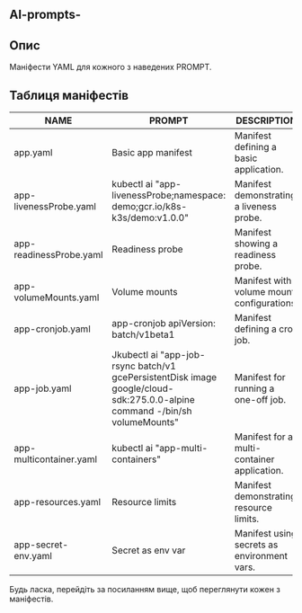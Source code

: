 ## AI-prompts-

## Опис

Маніфести YAML для кожного з наведених PROMPT.

## Таблиця маніфестів

| NAME                     | PROMPT              | DESCRIPTION                                 | EXAMPLE                                                    |
|--------------------------|---------------------|---------------------------------------------|------------------------------------------------------------|
| app.yaml                 | Basic app manifest  | Manifest defining a basic application.      | [Example](./yaml/app.yaml)                                |
| app-livenessProbe.yaml    |    kubectl ai "app-livenessProbe;namespace: demo;gcr.io/k8s-k3s/demo:v1.0.0"   | Manifest demonstrating a liveness probe.   | [Example](./yaml/app-livenessProbe.yaml)                   |
| app-readinessProbe.yaml   | Readiness probe     | Manifest showing a readiness probe.         | [Example](./yaml/app-readinessProbe.yaml)                  |
| app-volumeMounts.yaml     | Volume mounts       | Manifest with volume mount configurations.  | [Example](./yaml/app-volumeMounts.yaml)                    |
| app-cronjob.yaml          | app-cronjob apiVersion: batch/v1beta1             | Manifest defining a cron job.               | [Example](./yaml/app-cronjob.yaml)                         |
| app-job.yaml              | Jkubectl ai "app-job-rsync batch/v1 gcePersistentDisk image google/cloud-sdk:275.0.0-alpine command -/bin/sh volumeMounts"                 | Manifest for running a one-off job.         | [Example](./yaml/app-job.yaml)                             |
| app-multicontainer.yaml   | kubectl ai "app-multi-containers" | Manifest for a multi-container application. | [Example](./yaml/app-multicontainer.yaml)                  |
| app-resources.yaml        | Resource limits     | Manifest demonstrating resource limits.     | [Example](./yaml/app-resources.yaml)                       |
| app-secret-env.yaml       | Secret as env var   | Manifest using secrets as environment vars. | [Example](./yaml/app-secret-env.yaml)                      |

Будь ласка, перейдіть за посиланням вище, щоб переглянути кожен з маніфестів.